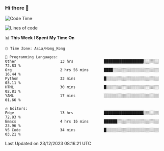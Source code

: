 ### Hi there 👋

<!--
**nicehiro/nicehiro** is a ✨ _special_ ✨ repository because its `README.md` (this file) appears on your GitHub profile.

Here are some ideas to get you started:

- 🔭 I’m currently working on ...
- 🌱 I’m currently learning ...
- 👯 I’m looking to collaborate on ...
- 🤔 I’m looking for help with ...
- 💬 Ask me about ...
- 📫 How to reach me: ...
- 😄 Pronouns: ...
- ⚡ Fun fact: ...
-->

<!--START_SECTION:waka-->
![Code Time](http://img.shields.io/badge/Code%20Time-172%20hrs%204%20mins-blue)

![Lines of code](https://img.shields.io/badge/From%20Hello%20World%20I%27ve%20Written-2.6%20million%20lines%20of%20code-blue)

📊 **This Week I Spent My Time On** 

```text
🕑︎ Time Zone: Asia/Hong_Kong

💬 Programming Languages: 
Other                    13 hrs              ██████████████████░░░░░░░   72.83 % 
Org                      2 hrs 56 mins       ████░░░░░░░░░░░░░░░░░░░░░   16.44 % 
Python                   33 mins             █░░░░░░░░░░░░░░░░░░░░░░░░   03.11 % 
HTML                     30 mins             █░░░░░░░░░░░░░░░░░░░░░░░░   02.81 % 
YAML                     17 mins             ░░░░░░░░░░░░░░░░░░░░░░░░░   01.66 % 

🔥 Editors: 
Edge                     13 hrs              ██████████████████░░░░░░░   72.83 % 
Emacs                    4 hrs 16 mins       ██████░░░░░░░░░░░░░░░░░░░   23.96 % 
VS Code                  34 mins             █░░░░░░░░░░░░░░░░░░░░░░░░   03.21 % 
```


 Last Updated on 23/12/2023 08:16:21 UTC
<!--END_SECTION:waka-->
